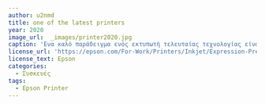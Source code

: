 ```yaml
---
author: u2nmd
title: one of the latest printers
year: 2020
image_url:  _images/printer2020.jpg 
caption: 'Ενα καλό παράδειγμα ενός εκτυπωτή τελευταίας τεχνολογίας είναι αυτός της Epson, που κυκλοφόρησε το 2020 και αποτελεί έναν από τους πιο δυνατούς στην αγορά, λαμβάνοντας υπ'όψιν όσα προσφέρει αλλά και την τιμή με την οποία μπορεί κάποιος να τον αποκτήσει. Αξιοσημείωτο είναι το γεγονός ότι ο συγκεκριμένος εκτυπωτής πλησιάζει το μέγεθος μίας μικρής γλάστρας όπως φαίνεται και στην εικόνα. Απίστευτο το πώς μέσα σε τόσα χρόνια μπορέσαμε να συμπικνώσουμε σε μία τόσο μικρή συσκευή, την δουλειά που έκανε ένας εκτυπωτής σαν τον Flat-bed printing press.'
license_url: 'https://epson.com/For-Work/Printers/Inkjet/Expression-Premium-ET-7750-EcoTank-Wide-format-All-in-One-Supertank-Printer/p/C11CG16201'
license_text: Epson
categories:
  - Συσκευές  
tags:
  - Epson Printer
---
```

